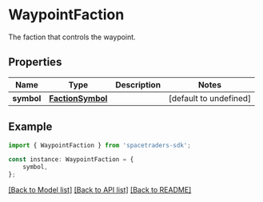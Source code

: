 # WaypointFaction

The faction that controls the waypoint.

## Properties

Name | Type | Description | Notes
------------ | ------------- | ------------- | -------------
**symbol** | [**FactionSymbol**](FactionSymbol.md) |  | [default to undefined]

## Example

```typescript
import { WaypointFaction } from 'spacetraders-sdk';

const instance: WaypointFaction = {
    symbol,
};
```

[[Back to Model list]](../README.md#documentation-for-models) [[Back to API list]](../README.md#documentation-for-api-endpoints) [[Back to README]](../README.md)
